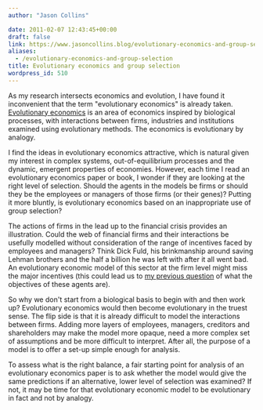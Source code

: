 ```yaml
---
author: "Jason Collins"

date: 2011-02-07 12:43:45+00:00
draft: false
link: https://www.jasoncollins.blog/evolutionary-economics-and-group-selection/
aliases:
  - /evolutionary-economics-and-group-selection
title: Evolutionary economics and group selection
wordpress_id: 510
---
```


As my research intersects economics and evolution, I have found it inconvenient that the term "evolutionary economics" is already taken. [Evolutionary economics](http://en.wikipedia.org/wiki/Evolutionary_economics) is an area of economics inspired by biological processes, with interactions between firms, industries and institutions examined using evolutionary methods. The economics is evolutionary by analogy.

I find the ideas in evolutionary economics attractive, which is natural given my interest in complex systems, out-of-equilibrium processes and the dynamic, emergent properties of economies. However, each time I read an evolutionary economics paper or book, I wonder if they are looking at the right level of selection. Should the agents in the models be firms or should they be the employees or managers of those firms (or their genes)? Putting it more bluntly, is evolutionary economics based on an inappropriate use of group selection?

The actions of firms in the lead up to the financial crisis provides an illustration. Could the web of financial firms and their interactions be usefully modelled without consideration of the range of incentives faced by employees and managers? Think Dick Fuld, his brinkmanship around saving Lehman brothers and the half a billion he was left with after it all went bad. An evolutionary economic model of this sector at the firm level might miss the major incentives (this could lead us to [my previous question](https://www.jasoncollins.blog/what-is-the-objective/) of what the objectives of these agents are).

So why we don't start from a biological basis to begin with and then work up? Evolutionary economics would then become evolutionary in the truest sense. The flip side is that it is already difficult to model the interactions between firms. Adding more layers of employees, managers, creditors and shareholders may make the model more opaque, need a more complex set of assumptions and be more difficult to interpret. After all, the purpose of a model is to offer a set-up simple enough for analysis.

To assess what is the right balance, a fair starting point for analysis of an evolutionary economics paper is to ask whether the model would give the same predictions if an alternative, lower level of selection was examined? If not, it may be time for that evolutionary economic model to be evolutionary in fact and not by analogy.
